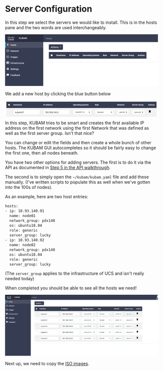 # Server Configuration

In this step we select the servers we would like to install. This is in the hosts pane and the two words are used interchangeably.  

![h1](../img/hosts01.png)

We add a new host by clicking the blue button below

![h2](../img/hosts02.png)
In this step, KUBAM tries to be smart and creates the first available IP address on the first network using the first Network that was defined as well as the first server group.  Isn't that nice? 

You can change or edit the fields and then create a whole bunch of other hosts.  The KUBAM GUI autocompletes so it should be fairly easy to change the first one, then all nodes beneath. 

You have two other options for adding servers.  The first is to do it via the API as documented in [Step 5 in the API walkthrough](https://ciscoucs.github.io/site/kubam/developer/APIGUIDE.html).

The second is to simply open the `~/kubam/kubam.yaml` file and add these manually. (I've written scripts to populate this as well when we've gotten into the 100s of nodes). 

As an example, here are two host entries: 

```
hosts:
- ip: 10.93.140.91
  name: node01
  network_group: pdx140
  os: ubuntu18.04
  role: generic
  server_group: lucky
- ip: 10.93.140.92
  name: node02
  network_group: pdx140
  os: ubuntu18.04
  role: generic
  server_group: lucky
```

(The `server_group` applies to the infrastructure of UCS and isn't really needed today)

When completed you should be able to see all the hosts we need!

![hosts populated](../img/hosts03.png)

Next up, we need to copy the [ISO images](https://ciscoucs.github.io/site/kubam/configure/iso.html). 


